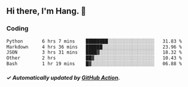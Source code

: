 ## Hi there, I'm Hang. 👋

### Coding

<!--START_SECTION:waka-->

```txt
Python       6 hrs 7 mins    ████████░░░░░░░░░░░░░░░░░   31.83 %
Markdown     4 hrs 36 mins   ██████░░░░░░░░░░░░░░░░░░░   23.96 %
JSON         3 hrs 31 mins   ████▓░░░░░░░░░░░░░░░░░░░░   18.32 %
Other        2 hrs           ██▓░░░░░░░░░░░░░░░░░░░░░░   10.43 %
Bash         1 hr 19 mins    █▓░░░░░░░░░░░░░░░░░░░░░░░   06.88 %
```

<!--END_SECTION:waka-->

##### ✓ Automatically updated by [GitHub Action](https://github.com/huhuhang/huhuhang/actions).
